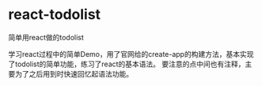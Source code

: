 # react-todolist
简单用react做的todolist

学习react过程中的简单Demo，用了官网给的create-app的构建方法，基本实现了todolist的简单功能，练习了react的基本语法。
要注意的点中间也有注释，主要为了之后用到时快速回忆起语法功能。

